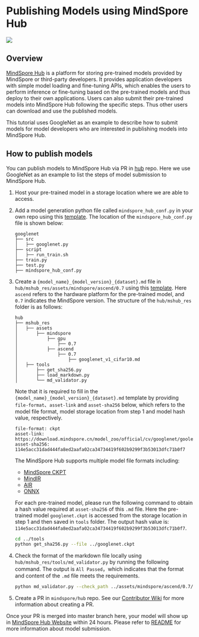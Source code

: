 # Publishing Models using MindSpore Hub

<a href="https://gitee.com/mindspore/docs/blob/master/docs/hub/docs/source_en/publish_model.md" target="_blank"><img src="https://mindspore-website.obs.cn-north-4.myhuaweicloud.com/website-images/master/resource/_static/logo_source_en.png"></a>

## Overview

[MindSpore Hub](https://www.mindspore.cn/resources/hub/) is a platform for storing pre-trained models provided by MindSpore or third-party developers. It provides application developers with simple model loading and fine-tuning APIs, which enables the users to perform inference or fine-tuning based on the pre-trained models and thus deploy to their own applications. Users can also submit their pre-trained models into MindSpore Hub following the specific steps. Thus other users can download and use the published models.

This tutorial uses GoogleNet as an example to describe how to submit models for model developers who are interested in publishing models into MindSpore Hub.

## How to publish models

You can publish models to MindSpore Hub via PR in [hub](https://gitee.com/mindspore/hub) repo. Here we use GoogleNet as an example to list the steps of model submission to MindSpore Hub.

1. Host your pre-trained model in a storage location where we are able to access.

2. Add a model generation python file called `mindspore_hub_conf.py` in your own repo using this [template](https://gitee.com/mindspore/models/blob/master/official/cv/googlenet/mindspore_hub_conf.py). The location of the `mindspore_hub_conf.py` file is shown below:

   ```text
   googlenet
   ├── src
   │   ├── googlenet.py
   ├── script
   │   ├── run_train.sh
   ├── train.py
   ├── test.py
   ├── mindspore_hub_conf.py
   ```

3. Create a `{model_name}_{model_version}_{dataset}.md` file in `hub/mshub_res/assets/mindspore/ascend/0.7` using this [template](https://gitee.com/mindspore/hub/blob/master/mshub_res/assets/mindspore/ascend/0.7/googlenet_v1_cifar10.md#). Here `ascend` refers to the hardware platform for the pre-trained model, and `0.7` indicates the MindSpore version. The structure of the `hub/mshub_res` folder is as follows:

   ```text
   hub
   ├── mshub_res
   │   ├── assets
   │       ├── mindspore
   │           ├── gpu
   │               ├── 0.7
   │           ├── ascend
   │               ├── 0.7
   │                   ├── googlenet_v1_cifar10.md
   │   ├── tools
   │       ├── get_sha256.py
   │       ├── load_markdown.py
   │       └── md_validator.py
   ```

   Note that it is required to fill in the `{model_name}_{model_version}_{dataset}.md` template by providing `file-format`、`asset-link` and `asset-sha256` below, which refers to the model file format, model storage location from step 1 and model hash value, respectively.

   ```text
   file-format: ckpt
   asset-link: https://download.mindspore.cn/model_zoo/official/cv/googlenet/goolenet_ascend_0.2.0_cifar10_official_classification_20200713/googlenet.ckpt
   asset-sha256: 114e5acc31dad444fa8ed2aafa02ca34734419f602b9299f3b53013dfc71b0f7
   ```

   The MindSpore Hub supports multiple model file formats including:
   - [MindSpore CKPT](https://www.mindspore.cn/tutorials/zh-CN/master/advanced/train/save.html#saving-the-models)
   - [MindIR](https://www.mindspore.cn/tutorials/zh-CN/master/advanced/train/save.html#export-mindir-model)
   - [AIR](https://www.mindspore.cn/tutorials/zh-CN/master/advanced/train/save.html#export-air-model)
   - [ONNX](https://www.mindspore.cn/tutorials/zh-CN/master/advanced/train/save.html#export-onnx-model)

   For each pre-trained model, please run the following command to obtain a hash value required at `asset-sha256` of this `.md` file. Here the pre-trained model `googlenet.ckpt` is accessed from the storage location in step 1 and then saved in `tools` folder. The output hash value is: `114e5acc31dad444fa8ed2aafa02ca34734419f602b9299f3b53013dfc71b0f7`.

   ```bash
   cd ../tools
   python get_sha256.py --file ../googlenet.ckpt
   ```

4. Check the format of the markdown file locally using `hub/mshub_res/tools/md_validator.py` by running the following command. The output is `All Passed`，which indicates that the format and content of the `.md` file meets the requirements.

   ```bash
   python md_validator.py --check_path ../assets/mindspore/ascend/0.7/googlenet_v1_cifar10.md
   ```

5. Create a PR in `mindspore/hub` repo. See our [Contributor Wiki](https://gitee.com/mindspore/mindspore/blob/master/CONTRIBUTING.md#) for more information about creating a PR.

Once your PR is merged into master branch here, your model will show up in [MindSpore Hub Website](https://www.mindspore.cn/resources/hub) within 24 hours. Please refer to [README](https://gitee.com/mindspore/hub/blob/master/mshub_res/README.md#) for more information about model submission.

